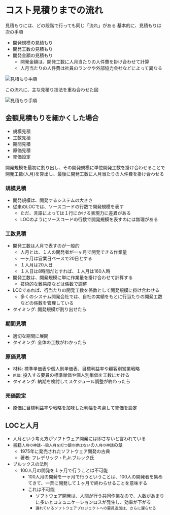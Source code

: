 # コスト見積りまでの流れ

見積もりには、どの段階で行っても同じ「流れ」がある
基本的に、見積もりは次の手順

* 開発規模の見積もり
* 開発工数の見積もり
* 開発金額の見積もり
    * 開発金額は、開発工数に人月当たりの人件費を掛け合わせて計算
    * 人月当たりの人件費は社員のランクや外部協力会社などによって異なる

![見積もり手順](02_cost/image/estimage_flow_00.gif)

この流れに、主な見積り技法を重ね合わせた図

![見積もり手順](02_cost/image/estimage_flow_01.gif)

## 金額見積もりを細かくした場合

* 規模見積
* 工数見積
* 期間見積
* 原価見積
* 売価設定

開発規模を最初に割り出し、その開発規模に単位開発工数を掛け合わせることで開発工数(人月)を算出し、最後に開発工数に人月当たりの人件費を掛け合わせる

### 規模見積

* 開発規模は、開発するシステムの大きさ
* 従来のLOCでは、ソースコードの行数で開発規模を表す
    * ただ、言語によっては１行にかける表現力に差異がある
    * LOCのようにソースコードの行数で開発規模を表すのには無理がある

### 工数見積

* 開発工数は人月で表すのが一般的
    * 人月とは、１人の開発者が一ヶ月で開発できる作業量
    * 一ヶ月は営業日ベースで20日とする
    * １人月は20人日
    * １人日は8時間だとすれば、１人月は160人時
* 開発工数は、開発規模に単に作業量を掛け合わせて計算する
    * 技術的な難易度などは係数で調整
* LOCであれば、行当たりの開発工数を係数として開発規模に掛け合わせる
    * 多くのシステム開発会社では、自社の実績をもとに行当たりの開発工数などの係数を管理している
* タイミング: 開発規模が割り出せたら

### 期間見積

* 適切な期間に展開
* タイミング: 全体の工数がわかったら

### 原価見積

* 材料: 標準単価表や個人別単価表、目標利益率や顧客別営業戦略
* `原価`: 投入する要員の標準単価や個人別単価を工数にかける
* タイミング: 納期を検討してスケジュール調整が終わったら

### 売価設定

* 原価に目標利益率や戦略を加味した利幅を考慮して売価を設定

## LOCと人月

* 人月という考え方がソフトウェア開発には即さないと言われている
* 書籍`人月の神話--狼人月を打つ銀の弾はない`の`人月の神話`の章
    * 1975年に発売されたソフトウェア開発の古典
    * 著者: フレデリック・P,Jr.ブルック氏
* ブルックスの法則
    * 100人月の開発を１ヶ月で行うことは不可能
        * 100人月の開発を一ヶ月で行うということは、100人の開発者を集めてきて、一斉に開発して１ヶ月で終わらせることを意味する
        * これは不可能
            * ソフトウェア開発は、人間が行う共同作業なので、人数があまりに多いとコミュニケーションロスが発生し、効率が下がる
            * `遅れているソフトウェアプロジェクトへの要員追加は、さらに遅らせる`
